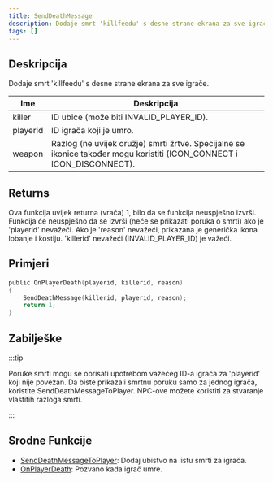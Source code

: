```yaml
---
title: SendDeathMessage
description: Dodaje smrt 'killfeedu' s desne strane ekrana za sve igrače.
tags: []
---
```


## Deskripcija

Dodaje smrt 'killfeedu' s desne strane ekrana za sve igrače.

| Ime      | Deskripcija                                                                                                           |
| -------- | --------------------------------------------------------------------------------------------------------------------- |
| killer   | ID ubice (može biti INVALID_PLAYER_ID).                                                                               |
| playerid | ID igrača koji je umro.                                                                                               |
| weapon   | Razlog (ne uvijek oružje) smrti žrtve. Specijalne se ikonice također mogu koristiti (ICON_CONNECT i ICON_DISCONNECT). |

## Returns

Ova funkcija uvijek returna (vraća) 1, bilo da se funkcija neuspješno izvrši. Funkcija će neuspješno da se izvrši (neće se prikazati poruka o smrti) ako je 'playerid' nevažeći. Ako je 'reason' nevažeći, prikazana je generička ikona lobanje i kostiju. 'killerid' nevažeći (INVALID_PLAYER_ID) je važeći.

## Primjeri

```c
public OnPlayerDeath(playerid, killerid, reason)
{
    SendDeathMessage(killerid, playerid, reason);
    return 1;
}
```

## Zabilješke

:::tip

Poruke smrti mogu se obrisati upotrebom važećeg ID-a igrača za 'playerid' koji nije povezan. Da biste prikazali smrtnu poruku samo za jednog igrača, koristite SendDeathMessageToPlayer. NPC-ove možete koristiti za stvaranje vlastitih razloga smrti.

:::

## Srodne Funkcije

- [SendDeathMessageToPlayer](SendDeathMessageToPlayer): Dodaj ubistvo na listu smrti za igrača.
- [OnPlayerDeath](../callbacks/OnPlayerDeath): Pozvano kada igrač umre.
